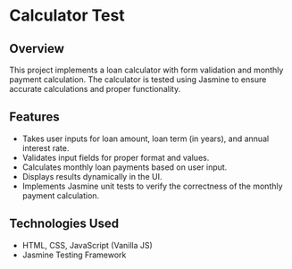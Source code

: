# Calculator Test

## Overview

This project implements a loan calculator with form validation and monthly payment calculation. The calculator is tested using Jasmine to ensure accurate calculations and proper functionality.

## Features

- Takes user inputs for loan amount, loan term (in years), and annual interest rate.
- Validates input fields for proper format and values.
- Calculates monthly loan payments based on user input.
- Displays results dynamically in the UI.
- Implements Jasmine unit tests to verify the correctness of the monthly payment calculation.

## Technologies Used

- HTML, CSS, JavaScript (Vanilla JS)
- Jasmine Testing Framework
